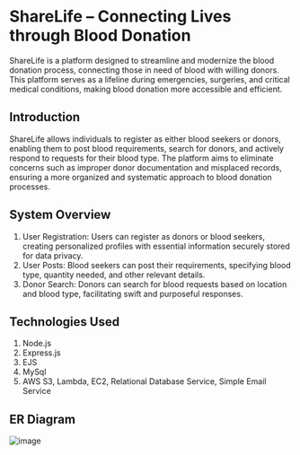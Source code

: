 # ShareLife – Connecting Lives through Blood Donation
ShareLife is a platform designed to streamline and modernize the blood donation process, connecting those in need of blood with willing donors. This platform serves as a lifeline during emergencies, surgeries, and critical medical conditions, making blood donation more accessible and efficient.

## Introduction
ShareLife allows individuals to register as either blood seekers or donors, enabling them to post blood requirements, search for donors, and actively respond to requests for their blood type. The platform aims to eliminate concerns such as improper donor documentation and misplaced records, ensuring a more organized and systematic approach to blood donation processes.

## System Overview
1. User Registration: Users can register as donors or blood seekers, creating personalized profiles with essential information securely stored for data privacy.
2. User Posts: Blood seekers can post their requirements, specifying blood type, quantity needed, and other relevant details.
3. Donor Search: Donors can search for blood requests based on location and blood type, facilitating swift and purposeful responses.

## Technologies Used
1. Node.js
2. Express.js
3. EJS
4. MySql
5. AWS S3, Lambda, EC2, Relational Database Service, Simple Email Service

## ER Diagram
![image](https://github.com/RuthvikReddyGaddam/CloudDBproject/assets/107829319/e1b25b8e-bbcf-4bdc-ab92-8310ae8375ac)
